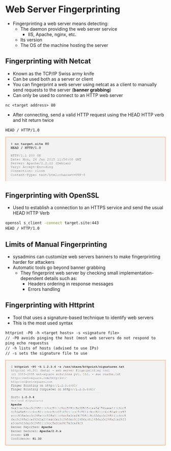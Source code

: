 # Web Server Fingerprinting

* Fingerprinting a web server means detecting:
  * The daemon providing the web server service
    * IIS, Apache, nginx, etc.
  * Its version
  * The OS of the machine hosting the server

## Fingerprinting with Netcat

* Known as the TCP/IP Swiss army knife
* Can be used both as a server or client
* You can fingerprint a web server using netcat as a client to manually send requests to the server (**banner grabbing**)
* Can only be used to connect to an HTTP web server

```
nc <target address> 80
```

* After connecting, send a valid HTTP request using the HEAD HTTP verb and hit return twice

```
HEAD / HTTP/1.0
```

![](<../../../../.gitbook/assets/image (13) (1) (1).png>)

## Fingerprinting with OpenSSL

* Used to establish a connection to an HTTPS service and send the usual HEAD HTTP Verb

```bash
openssl s_client -connect target.site:443
HEAD / HTTP/1.0
```

## Limits of Manual Fingerprinting

* sysadmins can customize web servers banners to make fingerprinting harder for attackers
* Automatic tools go beyond banner grabbing
  * They fingerprint web server by checking small implementation-dependent details such as:
    * Headers ordering in response messages
    * Errors handling

## Fingerprinting with Httprint

* Tool that uses a signature-based technique to identify web servers
* This is the most used syntax&#x20;

```
httprint -P0 -h <target hosts> -s <signature file>
// -P0 avoids pinging the host (most web servers do not respond to ping echo requestss
// -h lists of hosts (advised to use IPs)
// -s sets the signature file to use
```

![httprint example](<../../../../.gitbook/assets/image (16) (1) (1).png>)
